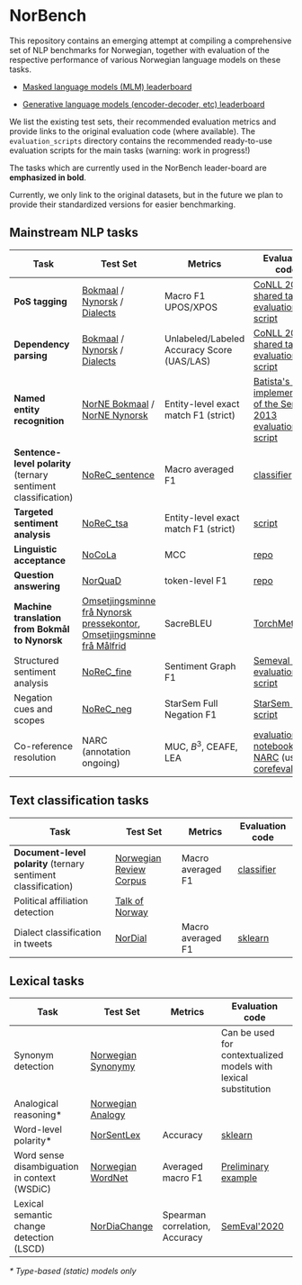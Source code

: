 # NorBench
This repository contains an emerging attempt at compiling a comprehensive set 
of NLP benchmarks for Norwegian, together with evaluation of the respective performance of various Norwegian language models on these tasks. 

- [Masked language models (MLM) leaderboard](leaderboard.md)

- [Generative language models (encoder-decoder, etc) leaderboard](t5_leaderboard.md)

We list the existing test sets, their recommended evaluation metrics
and provide links to the original evaluation code (where available).
The `evaluation_scripts` directory contains the recommended ready-to-use evaluation scripts for the main tasks
(warning: work in progress!)

The tasks which are currently used in the NorBench leader-board are **emphasized in bold**.

Currently, we only link to the original datasets,
but in the future we plan to provide their standardized versions for easier benchmarking.

## Mainstream NLP tasks

| Task                                                           | Test Set                                                                                                                                                                                                                           | Metrics                                    | Evaluation code                                                                                                                                                                                                                    |
|----------------------------------------------------------------|------------------------------------------------------------------------------------------------------------------------------------------------------------------------------------------------------------------------------------|--------------------------------------------|------------------------------------------------------------------------------------------------------------------------------------------------------------------------------------------------------------------------------------|
| **PoS tagging**                                                | [Bokmaal](https://github.com/UniversalDependencies/UD_Norwegian-Bokmaal) / [Nynorsk](https://github.com/UniversalDependencies/UD_Norwegian-Nynorsk) / [Dialects](https://github.com/UniversalDependencies/UD_Norwegian-NynorskLIA) | Macro F1 UPOS/XPOS                         | [CoNLL 2018 shared task evaluation script](https://universaldependencies.org/conll18/conll18_ud_eval.py)                                                                                                                           |
| **Dependency parsing**                                         | [Bokmaal](https://github.com/UniversalDependencies/UD_Norwegian-Bokmaal) / [Nynorsk](https://github.com/UniversalDependencies/UD_Norwegian-Nynorsk) / [Dialects](https://github.com/UniversalDependencies/UD_Norwegian-NynorskLIA) | Unlabeled/Labeled Accuracy Score (UAS/LAS) | [CoNLL 2018 shared task evaluation script](https://universaldependencies.org/conll18/conll18_ud_eval.py)                                                                                                                           |
| **Named entity recognition**                                   | [NorNE Bokmaal](https://github.com/ltgoslo/norne/tree/master/ud/nob) / [NorNE Nynorsk](https://github.com/ltgoslo/norne/tree/master/ud/nno)                                                                                        | Entity-level exact match F1 (strict)       | [Batista's re-implementation of the SemEval 2013 evaluation script](https://github.com/davidsbatista/NER-Evaluation)                                                                                                               |
| **Sentence-level polarity** (ternary sentiment classification) | [NoReC_sentence](https://github.com/ltgoslo/norbench/tree/main/sentiment_analysis/sentence)                                                                                                                                        | Macro averaged F1                          | [classifier](https://github.com/ltgoslo/norbench/blob/main/evaluation_scripts/sa_classification.py)                                                                                                                                |
| **Targeted sentiment analysis**                                | [NoReC_tsa](https://github.com/ltgoslo/norbench/tree/main/sentiment_analysis/tsa)                                                                                                                                                                                  | Entity-level exact match F1 (strict)       | [script](https://github.com/ltgoslo/norbench/blob/main/evaluation_scripts/tsa_finetuning.py)                                                                               |
| **Linguistic acceptance**                                      | [NoCoLa](https://github.com/ltgoslo/nocola/tree/main/datasets)                                                                                                                                                                     | MCC                                        | [repo](https://github.com/ltgoslo/nocola/tree/main/evaluation)                                                                                                                                                                     |
| **Question answering**                                         | [NorQuaD](https://github.com/ltgoslo/NorQuAD)                                                                                                                                                                                      | token-level F1                             | [repo](https://github.com/ltgoslo/NorQuAD/tree/main/evaluation)                                                                                                                                                                    |
| **Machine translation from Bokmål to Nynorsk**                 | [Omsetjingsminne frå Nynorsk pressekontor](https://www.nb.no/sprakbanken/ressurskatalog/oai-nb-no-sbr-47/), [Omsetjingsminne frå Målfrid](https://www.nb.no/sprakbanken/ressurskatalog/oai-nb-no-sbr-78/)                          | SacreBLEU                                  | [TorchMetrics](https://torchmetrics.readthedocs.io/en/stable/text/sacre_bleu_score)                                                                                                                                                |
| Structured sentiment analysis                                  | [NoReC_fine](https://github.com/ltgoslo/norec_fine)                                                                                                                                                                                | Sentiment Graph F1                         | [Semeval 2022 evaluation script](https://github.com/jerbarnes/semeval22_structured_sentiment/blob/master/evaluation/evaluate_single_dataset.py)                                                                                    |
| Negation cues and scopes                                       | [NoReC_neg](https://github.com/ltgoslo/norec_neg/)                                                                                                                                                                                 | StarSem Full Negation F1                   | [StarSem Perl script](https://github.com/ltgoslo/norec_neg/blob/main/modeling/evaluation/eval.cd-sco.pl)                                                                                                                           |
| Co-reference resolution                                        | NARC (annotation ongoing)                                                                                                                                                                                                          | MUC, $B^3$, CEAFE, LEA                     | [evaluation notebook NARC](https://github.com/ltgoslo/Norwegian-Coreference-Corpus/blob/f077b9de830d753b04688558c6f46157ab8fefd0/code/notebooks/evaluation.ipynb) (using [corefeval](https://github.com/tollefj/coreference-eval)) |


## Text classification tasks

| Task                                                           | Test Set                                                    | Metrics           | Evaluation code                                                                                     |
|----------------------------------------------------------------|-------------------------------------------------------------|-------------------|-----------------------------------------------------------------------------------------------------|
| **Document-level polarity** (ternary sentiment classification) | [Norwegian Review Corpus](https://github.com/ltgoslo/norbench/tree/main/sentiment_analysis/sentence) | Macro averaged F1 | [classifier](https://github.com/ltgoslo/norbench/blob/main/evaluation_scripts/sa_classification.py) |
| Political affiliation detection                                | [Talk of Norway](https://github.com/ltgoslo/talk-of-norway) |                   |                                                                                                     |
| Dialect classification in tweets                               | [NorDial](https://github.com/jerbarnes/norwegian_dialect)   | Macro averaged F1 | [sklearn](https://scikit-learn.org/stable/modules/generated/sklearn.metrics.f1_score.html)          |


## Lexical tasks

| Task                                         | Test Set                                                                                   | Metrics                        | Evaluation code                                                                                            |
|----------------------------------------------|--------------------------------------------------------------------------------------------|--------------------------------|------------------------------------------------------------------------------------------------------------|
| Synonym detection                            | [Norwegian Synonymy](https://github.com/ltgoslo/norwegian-synonyms)                        |                                | Can be used for contextualized models with lexical substitution                                            |
| Analogical reasoning*                        | [Norwegian Analogy](https://github.com/ltgoslo/norwegian-analogies)                        |                                |                                                                                                            |
| Word-level polarity*                         | [NorSentLex](https://github.com/ltgoslo/norsentlex)                                        | Accuracy                       | [sklearn](https://scikit-learn.org/stable/modules/generated/sklearn.metrics.accuracy_score.html)           |
| Word sense disambiguation in context (WSDiC) | [Norwegian WordNet](https://www.nb.no/sprakbanken/en/resource-catalogue/oai-nb-no-sbr-27/) | Averaged macro F1              | [Preliminary example](https://github.com/ltgoslo/simple_elmo/blob/master/simple_elmo/examples/wsd_eval.py) |
| Lexical semantic change detection (LSCD)     | [NorDiaChange](https://github.com/ltgoslo/nor_dia_change)                                  | Spearman correlation, Accuracy | [SemEval'2020](https://github.com/akutuzov/semeval2020/blob/master/code/eval.py)                           |


_* Type-based (static) models only_
